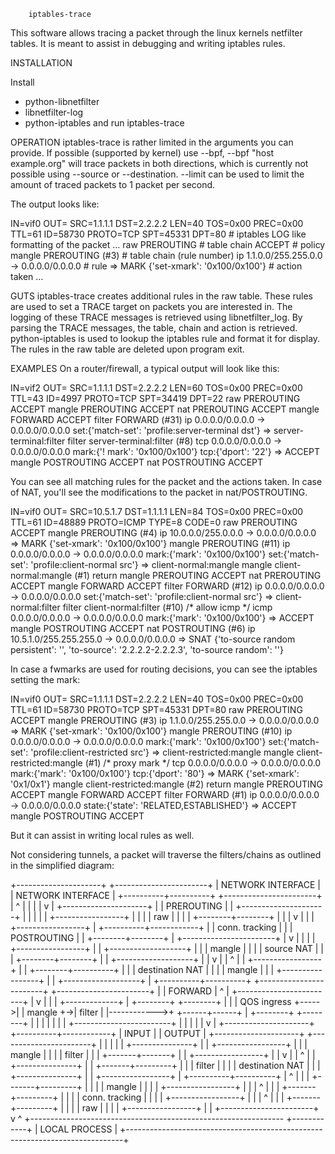        iptables-trace

This software allows tracing a packet through the linux kernels netfilter
tables.
It is meant to assist in debugging and writing iptables rules.

 INSTALLATION

Install
  * python-libnetfilter
  * libnetfilter-log
  * python-iptables
and run iptables-trace

 OPERATION
iptables-trace is rather limited in the arguments you can provide.
If possible (supported by kernel) use --bpf, --bpf "host example.org" will
trace packets in both directions, which is currently not possible using --source or --destination.
--limit can be used to limit the amount of traced packets to 1 packet per second.

The output looks like:

IN=vif0 OUT= SRC=1.1.1.1 DST=2.2.2.2 LEN=40 TOS=0x00 PREC=0x00 TTL=61 ID=58730 PROTO=TCP SPT=45331 DPT=80 # iptables LOG like formatting of the packet
...
        raw PREROUTING # table chain
                ACCEPT # policy
        mangle PREROUTING (#3) # table chain (rule number)
                ip 1.1.0.0/255.255.0.0 -> 0.0.0.0/0.0.0.0 # rule
                => MARK {'set-xmark': '0x100/0x100'} # action taken
...

 GUTS
iptables-trace creates additional rules in the raw table.
These rules are used to set a TRACE target on packets you are interested in.
The logging of these TRACE messages is retrieved using libnetfilter_log.
By parsing the TRACE messages, the table, chain and action is retrieved.
python-iptables is used to lookup the iptables rule and format it for display.
The rules in the raw table are deleted upon program exit.


 EXAMPLES
On a router/firewall, a typical output will look like this:

IN=vif2 OUT= SRC=1.1.1.1 DST=2.2.2.2 LEN=60 TOS=0x00 PREC=0x00 TTL=43 ID=4997 PROTO=TCP SPT=34419 DPT=22
        raw PREROUTING
                ACCEPT
        mangle PREROUTING
                ACCEPT
        nat PREROUTING
                ACCEPT
        mangle FORWARD
                ACCEPT
        filter FORWARD (#31)
                ip 0.0.0.0/0.0.0.0 -> 0.0.0.0/0.0.0.0 set:{'match-set': 'profile:server-terminal dst'}
                => server-terminal:filter
        filter server-terminal:filter (#8)
                tcp 0.0.0.0/0.0.0.0 -> 0.0.0.0/0.0.0.0 mark:{'! mark': '0x100/0x100'} tcp:{'dport': '22'}
                => ACCEPT
        mangle POSTROUTING
                ACCEPT
        nat POSTROUTING
                ACCEPT

You can see all matching rules for the packet and the actions taken.
In case of NAT, you'll see the modifications to the packet in nat/POSTROUTING.


IN=vif0 OUT= SRC=10.5.1.7 DST=1.1.1.1 LEN=84 TOS=0x00 PREC=0x00 TTL=61 ID=48889 PROTO=ICMP TYPE=8 CODE=0
        raw PREROUTING
                ACCEPT
        mangle PREROUTING (#4)
                ip 10.0.0.0/255.0.0.0 -> 0.0.0.0/0.0.0.0
                => MARK {'set-xmark': '0x100/0x100'}
        mangle PREROUTING (#11)
                ip 0.0.0.0/0.0.0.0 -> 0.0.0.0/0.0.0.0 mark:{'mark': '0x100/0x100'} set:{'match-set': 'profile:client-normal src'}
                => client-normal:mangle
        mangle client-normal:mangle (#1)
                return
        mangle PREROUTING
                ACCEPT
        nat PREROUTING
                ACCEPT
        mangle FORWARD
                ACCEPT
        filter FORWARD (#12)
                ip 0.0.0.0/0.0.0.0 -> 0.0.0.0/0.0.0.0 set:{'match-set': 'profile:client-normal src'}
                => client-normal:filter
        filter client-normal:filter (#10) /* allow icmp */
                icmp 0.0.0.0/0.0.0.0 -> 0.0.0.0/0.0.0.0 mark:{'mark': '0x100/0x100'}
                => ACCEPT
        mangle POSTROUTING
                ACCEPT
        nat POSTROUTING (#6)
                ip 10.5.1.0/255.255.255.0 -> 0.0.0.0/0.0.0.0
                => SNAT {'to-source random persistent': '', 'to-source': '2.2.2.2-2.2.2.3', 'to-source random': ''}


In case a fwmarks are used for routing decisions, you can see the iptables setting the mark:

IN=vif0 OUT= SRC=1.1.1.1 DST=2.2.2.2 LEN=40 TOS=0x00 PREC=0x00 TTL=61 ID=58730 PROTO=TCP SPT=45331 DPT=80
        raw PREROUTING
                ACCEPT
        mangle PREROUTING (#3)
                ip 1.1.0.0/255.255.0.0 -> 0.0.0.0/0.0.0.0
                => MARK {'set-xmark': '0x100/0x100'}
        mangle PREROUTING (#10)
                ip 0.0.0.0/0.0.0.0 -> 0.0.0.0/0.0.0.0 mark:{'mark': '0x100/0x100'} set:{'match-set': 'profile:client-restricted src'}
                => client-restricted:mangle
        mangle client-restricted:mangle (#1) /* proxy mark */
                tcp 0.0.0.0/0.0.0.0 -> 0.0.0.0/0.0.0.0 mark:{'mark': '0x100/0x100'} tcp:{'dport': '80'}
                => MARK {'set-xmark': '0x1/0x1'}
        mangle client-restricted:mangle (#2)
                return
        mangle PREROUTING
                ACCEPT
        mangle FORWARD
                ACCEPT
        filter FORWARD (#1)
                ip 0.0.0.0/0.0.0.0 -> 0.0.0.0/0.0.0.0 state:{'state': 'RELATED,ESTABLISHED'}
                => ACCEPT
        mangle POSTROUTING
                ACCEPT



But it can assist in writing local rules as well.


Not considering tunnels, a packet will traverse the filters/chains as outlined in the simplified diagram:

 +---------------------+                              +-----------------------+
 | NETWORK INTERFACE   |                              | NETWORK INTERFACE     |
 +----------+----------+                              +-----------------------+
            |                                                    ^
            |                                                    |
            |                                                    |
            v                                                    |
 +---------------------+                                         |
 | PREROUTING          |                                         |
 +---------------------+                                         |
 |                     |                                         |
 | +-----------------+ |                                         |
 | | raw             | |                                         |
 | +--------+--------+ |                                         |
 |          v          |                                         |
 | +-----------------+ |                              +----------+------------+
 | | conn. tracking  | |                              | POSTROUTING           |
 | +--------+--------+ |                              +-----------------------+
 |          v          |                              |                       |
 | +-----------------+ |                              | +-------------------+ |
 | | mangle          | |                              | | source NAT        | |
 | +--------+--------+ |                              | +-------------------+ |
 |          v          |                              |          ^            |
 | +-----------------+ |                              | +--------+----------+ |
 | | destination NAT | |                              | | mangle            | |
 | +-----------------+ |                              | +-------------------+ |
 +----------+----------+  +------------------------+  +-----------------------+
            |             | FORWARD                |             ^
            |             +------------------------+             |
            v             |                        |             |
     +-------------+      | +--------+  +--------+ |             |
     | QOS ingress +----->| | mangle +->| filter | |------------>+
     +------+------+      | +--------+  +--------+ |             |
            |             |                        |             |
            |             +------------------------+             |
            |                                                    |
            |                                                    |
            v                                                    |
 +---------------------+                              +----------+------------+
 | INPUT               |                              | OUTPUT                |
 +---------------------+                              +-----------------------+
 |                     |                              |                       |
 |  +---------------+  |                              |  +-----------------+  |
 |  | mangle        |  |                              |  | filter          |  |
 |  +-------+-------+  |                              |  +-----------------+  |
 |          v          |                              |          ^            |
 |  +---------------+  |                              |  +-------+---------+  |
 |  | filter        |  |                              |  | destination NAT |  |
 |  +---------------+  |                              |  +-----------------+  |
 +----------+----------+                              |          ^            |
            |                                         |  +-------+---------+  |
            |                                         |  | mangle          |  |
            |                                         |  +-----------------+  |
            |                                         |          ^            |
            |                                         |  +-------+---------+  |
            |                                         |  | conn. tracking  |  |
            |                                         |  +-----------------+  |
            |                                         |          ^            |
            |                                         |  +-------+---------+  |
            |                                         |  | raw             |  |
            |                                         |  +-----------------+  |
            |                                         +-----------------------+
            v                                                    ^
+--------------------------------------------------------------- +------------+
|                             LOCAL PROCESS                                   |
+-----------------------------------------------------------------------------+

